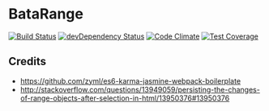# BataRange
[![Build Status](https://travis-ci.org/daneryl/batarange.svg?branch=master)](https://travis-ci.org/daneryl/batarange)
[![devDependency Status](https://david-dm.org/daneryl/batarange/dev-status.svg)](https://david-dm.org/daneryl/batarange#info=devDependencies)
[![Code Climate](https://codeclimate.com/github/daneryl/batarange/badges/gpa.svg)](https://codeclimate.com/github/daneryl/batarange)
[![Test Coverage](https://codeclimate.com/github/daneryl/batarange/badges/coverage.svg)](https://codeclimate.com/github/daneryl/batarange/coverage)

## Credits
* https://github.com/zyml/es6-karma-jasmine-webpack-boilerplate
* http://stackoverflow.com/questions/13949059/persisting-the-changes-of-range-objects-after-selection-in-html/13950376#13950376
